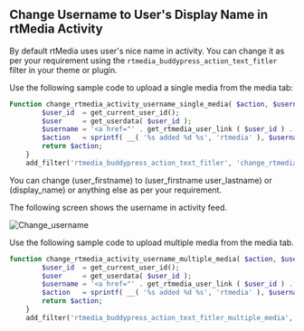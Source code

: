 ## Change Username to User's Display Name in rtMedia Activity


By default rtMedia uses user's nice name in activity. You can change it as per your requirement using the `rtmedia_buddypress_action_text_fitler` filter in your theme or plugin.

Use the following sample code to upload a single media from the media tab:


```php
Function change_rtmedia_activity_username_single_media( $action, $username, $count, $user_nicename, $media_type ) {
    	$user_id  = get_current_user_id();
    	$user     = get_userdata( $user_id );
     	$username = '<a href="' . get_rtmedia_user_link ( $user_id ) . '">' . $user->user_firstname . '</a>';
    	$action   = sprintf( __( '%s added %d %s', 'rtmedia' ), $username, $count, RTMEDIA_MEDIA_SLUG );
    	return $action;
    }
    add_filter('rtmedia_buddypress_action_text_fitler', 'change_rtmedia_activity_username_single_media', 10, 5);
```

You can change (user_firstname) to (user_firstname user_lastname) or (display_name) or anything else as per your requirement.

The following screen shows the username in activity feed.

![Change_username](https://cloud.githubusercontent.com/assets/9261540/7981243/4126456e-0acb-11e5-84c2-393a2a8cbfd3.png)

Use the following sample code to upload multiple media from the media tab.

```php
function change_rtmedia_activity_username_multiple_media( $action, $username, $count, $user_nicename ) {
    	$user_id  = get_current_user_id();
    	$user     = get_userdata( $user_id );
     	$username = '<a href="' . get_rtmedia_user_link ( $user_id ) . '">' . $user->user_firstname . '</a>';
    	$action   = sprintf( __( '%s added %d %s', 'rtmedia' ), $username, $count, RTMEDIA_MEDIA_SLUG );
    	return $action;
    }
    add_filter('rtmedia_buddypress_action_text_fitler_multiple_media', 'change_rtmedia_activity_username_multiple_media', 10, 4);
```
